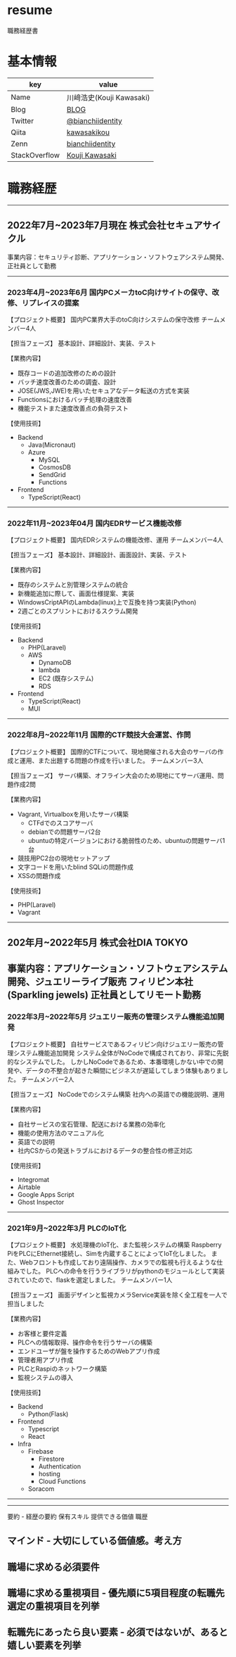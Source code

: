 # resume
職務経歴書

# 基本情報
|key|value|
|---|-----|
|Name|川﨑浩史(Kouji Kawasaki)|
|Blog|[BLOG](https://bianchiidentity.hatenablog.com/)|
|Twitter|[@bianchiidentity](https://twitter.com/bianchiidentity)|
|Qiita|[kawasakikou](https://qiita.com/kawasakikou)|
|Zenn|[bianchiidentity](https://zenn.dev/bianchi)|
|StackOverflow|[Kouji Kawasaki](https://stackoverflow.com/users/8363057/kouji-kawasaki)|

# 職務経歴
-----
## 2022年7月~2023年7月現在 株式会社セキュアサイクル
事業内容：セキュリティ診断、アプリケーション・ソフトウェアシステム開発、
正社員として勤務

-----
### 2023年4月~2023年6月 国内PCメーカtoC向けサイトの保守、改修、リプレイスの提案
【プロジェクト概要】
国内PC業界大手のtoC向けシステムの保守改修
チームメンバー4人

【担当フェーズ】
基本設計、詳細設計、実装、テスト

【業務内容】
- 既存コードの追加改修のための設計
- バッチ速度改善のための調査、設計
- JOSE(JWS,JWE)を用いたセキュアなデータ転送の方式を実装
- Functionsにおけるバッチ処理の速度改善
- 機能テストまた速度改善点の負荷テスト


【使用技術】
- Backend
  - Java(Micronaut)
  - Azure
    - MySQL
    - CosmosDB
    - SendGrid
    - Functions
- Frontend
  - TypeScript(React)

-----

### 2022年11月~2023年04月 国内EDRサービス機能改修
【プロジェクト概要】
国内EDRシステムの機能改修、運用
チームメンバー4人

【担当フェーズ】
基本設計、詳細設計、画面設計、実装、テスト

【業務内容】
- 既存のシステムと別管理システムの統合
- 新機能追加に際して、画面仕様提案、実装
- WindowsCriptAPIのLambda(linux)上で互換を持つ実装(Python)
- 2週ごとのスプリントにおけるスクラム開発

【使用技術】
- Backend
  - PHP(Laravel)
  - AWS
    - DynamoDB
    - lambda
    - EC2 (既存システム)
    - RDS
- Frontend
  - TypeScript(React)
  - MUI
 
-----

### 2022年8月~2022年11月 国際的CTF競技大会運営、作問
【プロジェクト概要】
国際的CTFについて、現地開催される大会のサーバの作成と運用、また出題する問題の作成を行いました。
チームメンバー3人

【担当フェーズ】
サーバ構築、オフライン大会のため現地にてサーバ運用、問題作成2問

【業務内容】
- Vagrant, Virtualboxを用いたサーバ構築
  - CTFdでのスコアサーバ 
  - debianでの問題サーバ2台
  - ubuntuの特定バージョンにおける脆弱性のため、ubuntuの問題サーバ1台
- 競技用PC2台の現地セットアップ
- 文字コードを用いたblind SQLiの問題作成
- XSSの問題作成

【使用技術】
- PHP(Laravel)
- Vagrant


-----
## 202年月~2022年5月 株式会社DIA TOKYO
事業内容：アプリケーション・ソフトウェアシステム開発、ジュエリーライブ販売
フィリピン本社(Sparkling jewels)
正社員としてリモート勤務
----- 

### 2022年3月~2022年5月 ジュエリー販売の管理システム機能追加開発
【プロジェクト概要】
自社サービスであるフィリピン向けジュエリー販売の管理システム機能追加開発
システム全体がNoCodeで構成されており、非常に先鋭的なシステムでした。
しかしNoCodeであるため、本番環境しかない中での開発や、データの不整合が起きた瞬間にビジネスが遅延してしまう体験もありました。
チームメンバー2人


【担当フェーズ】
NoCodeでのシステム構築
社内への英語での機能説明、運用

【業務内容】
- 自社サービスの宝石管理、配送における業務の効率化
- 機能の使用方法のマニュアル化
- 英語での説明
- 社内CSからの発送トラブルにおけるデータの整合性の修正対応

【使用技術】
- Integromat
- Airtable
- Google Apps Script
- Ghost Inspector

-----
### 2021年9月~2022年3月 PLCのIoT化
【プロジェクト概要】
水処理機のIoT化、また監視システムの構築
Raspberry PiをPLCにEthernet接続し、Simを内蔵することによってIoT化しました。
また、Webフロントも作成しており遠隔操作、カメラでの監視も行えるような仕組みでした。
PLCへの命令を行うライブラリがpythonのモジュールとして実装されていたので、flaskを選定しました。
チームメンバー1人

【担当フェーズ】
画面デザインと監視カメラService実装を除く全工程を一人で担当しました

【業務内容】
- お客様と要件定義
- PLCへの情報取得、操作命令を行うサーバの構築
- エンドユーザが盤を操作するためのWebアプリ作成
- 管理者用アプリ作成
- PLCとRaspiのネットワーク構築
- 監視システムの導入

【使用技術】

- Backend
  - Python(Flask)
- Frontend
  - Typescript
  - React
- Infra
  - Firebase
    - Firestore
    - Authentication
    - hosting
    - Cloud Functions
  - Soracom

-----












-----

要約 - 経歴の要約
保有スキル
提供できる価値
職歴

## マインド - 大切にしている価値感。考え方

## 職場に求める必須要件

## 職場に求める重視項目 - 優先順に5項目程度の転職先選定の重視項目を列挙

## 転職先にあったら良い要素 - 必須ではないが、あると嬉しい要素を列挙

